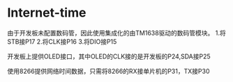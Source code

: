 # Internet-time
由于开发板未配置数码管，因此使用集成化的由TM1638驱动的数码管模块。
1.将STB接P17
2.将CLK接P16
3.将DIO接P15

开发板上提供OLED接口，其中OLED的CLK接的是开发板的P24,SDA接P25

使用8266提供网络时间数据，只需将8266的RX接单片机的P31，TX接P30